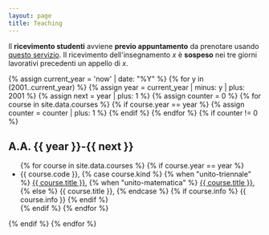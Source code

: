 ```yaml
---
layout: page
title: Teaching
---
```


<i class="fas fa-exclamation-circle"></i> Il **ricevimento studenti**
avviene **previo appuntamento** da prenotare usando <a href=""
onclick="Calendly.initPopupWidget({url:
'https://calendly.com/luca-padovani/ricevimento'});return
false;">questo servizio</a>.  Il ricevimento dell'insegnamento *x* è
**sospeso** nei tre giorni lavorativi precedenti un appello di *x*.

{% assign current_year = 'now' | date: "%Y" %}
{% for y in (2001..current_year) %}
  {% assign year = current_year | minus: y | plus: 2001 %}
  {% assign next = year | plus: 1 %}
  {% assign counter = 0 %}
  {% for course in site.data.courses %}
    {% if course.year == year %}
	  {% assign counter = counter | plus: 1 %}
	{% endif %}
  {% endfor %}
  {% if counter != 0 %}

  <h2>A.A. {{ year }}-{{ next }}</h2>
  <ul class="fa-ul compact courses">
	{% for course in site.data.courses %}
	{% if course.year == year %}
	  <li>
		<i class="fa-li fas fa-graduation-cap"></i>
		{{ course.code }},
		{% case course.kind %}
		  {% when "unito-triennale" %}
			<a href="http://laurea.educ.di.unito.it/index.php/offerta-formativa/insegnamenti/elenco-completo/elenco-completo/scheda-insegnamento?cod={{ course.code }}&year={{ course.year }}">{{ course.title }}</a>,
		  {% when "unito-matematica" %}
			<a href="{{ course.url }}">{{ course.title }}</a>,
		  {% else %}
			{{ course.title }},
		{% endcase %}
		{% if course.info %}
		  {{ course.info }}
		{% endif %}
	  </li>
	{% endif %}
	{% endfor %}
  </ul>
  {% endif %}
{% endfor %}
